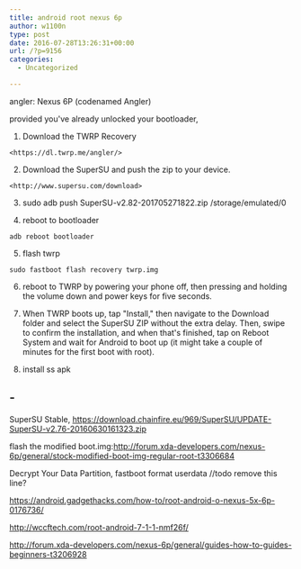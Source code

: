 ```yaml
---
title: android root nexus 6p
author: w1100n
type: post
date: 2016-07-28T13:26:31+00:00
url: /?p=9156
categories:
  - Uncategorized

---
```

angler: Nexus 6P (codenamed Angler)
  
provided you've already unlocked your bootloader,

  1. Download the TWRP Recovery
  
    <https://dl.twrp.me/angler/> 
  2. Download the SuperSU and push the zip to your device.
  
    <http://www.supersu.com/download>

  3. sudo adb push SuperSU-v2.82-201705271822.zip /storage/emulated/0

  4. reboot to bootloader
  
    adb reboot bootloader

  5. flash twrp
  
    sudo fastboot flash recovery twrp.img

  6. reboot to TWRP by powering your phone off, then pressing and holding the volume down and power keys for five seconds.

  7. When TWRP boots up, tap "Install," then navigate to the Download folder and select the SuperSU ZIP without the extra delay. Then, swipe to confirm the installation, and when that's finished, tap on Reboot System and wait for Android to boot up (it might take a couple of minutes for the first boot with root).

  8. install ss apk

## -

SuperSU Stable, https://download.chainfire.eu/969/SuperSU/UPDATE-SuperSU-v2.76-20160630161323.zip

flash the modified boot.img:http://forum.xda-developers.com/nexus-6p/general/stock-modified-boot-img-regular-root-t3306684
  
Decrypt Your Data Partition, fastboot format userdata //todo remove this line?

https://android.gadgethacks.com/how-to/root-android-o-nexus-5x-6p-0176736/
  
http://wccftech.com/root-android-7-1-1-nmf26f/
  
http://forum.xda-developers.com/nexus-6p/general/guides-how-to-guides-beginners-t3206928